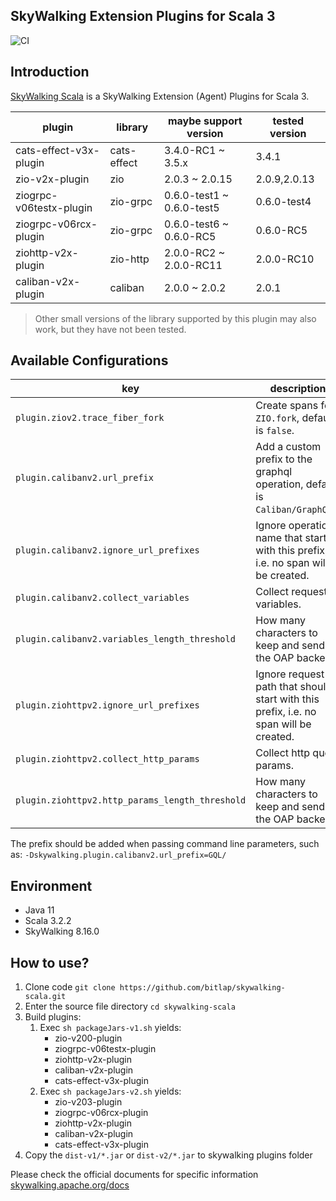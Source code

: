 SkyWalking Extension Plugins for Scala 3
---

![CI][Badge-CI]


[Badge-CI]: https://github.com/bitlap/skywalking-scala/actions/workflows/ScalaCI.yml/badge.svg

## Introduction

[SkyWalking Scala](https://github.com/bitlap/skywalking-scala) is a SkyWalking Extension (Agent) Plugins for Scala 3.


| plugin                  | library     | maybe support version     | tested version |
|-------------------------|-------------|---------------------------|----------------|
| cats-effect-v3x-plugin  | cats-effect | 3.4.0-RC1 ~ 3.5.x         | 3.4.1          |
| zio-v2x-plugin          | zio         | 2.0.3 ~ 2.0.15            | 2.0.9,2.0.13   |
| ziogrpc-v06testx-plugin | zio-grpc    | 0.6.0-test1 ~ 0.6.0-test5 | 0.6.0-test4    |
| ziogrpc-v06rcx-plugin   | zio-grpc    | 0.6.0-test6 ~ 0.6.0-RC5   | 0.6.0-RC5      |
| ziohttp-v2x-plugin      | zio-http    | 2.0.0-RC2 ~ 2.0.0-RC11    | 2.0.0-RC10     |
| caliban-v2x-plugin      | caliban     | 2.0.0 ~ 2.0.2             | 2.0.1          |


> Other small versions of the library supported by this plugin may also work, but they have not been tested.

## Available Configurations
| key                                             | description                                                                           |
|-------------------------------------------------|---------------------------------------------------------------------------------------|
| `plugin.ziov2.trace_fiber_fork`                 | Create spans for `ZIO.fork`, default is `false`.                                      |
| `plugin.calibanv2.url_prefix`                   | Add a custom prefix to the graphql operation, default is `Caliban/GraphQL/`.          |
| `plugin.calibanv2.ignore_url_prefixes`          | Ignore operation name that start with this prefix, i.e. no span will be created.      |
| `plugin.calibanv2.collect_variables`            | Collect request variables.                                                            |
| `plugin.calibanv2.variables_length_threshold`   | How many characters to keep and send to the OAP backend.                              |
| `plugin.ziohttpv2.ignore_url_prefixes`          | Ignore request path that should start with this prefix, i.e. no span will be created. |
| `plugin.ziohttpv2.collect_http_params`          | Collect http query params.                                                            |
| `plugin.ziohttpv2.http_params_length_threshold` | How many characters to keep and send to the OAP backend.                              |

The prefix should be added when passing command line parameters, such as: `-Dskywalking.plugin.calibanv2.url_prefix=GQL/`

## Environment

- Java 11
- Scala 3.2.2
- SkyWalking 8.16.0

## How to use?

1. Clone code `git clone https://github.com/bitlap/skywalking-scala.git`
2. Enter the source file directory `cd skywalking-scala`
3. Build plugins:
   1. Exec `sh packageJars-v1.sh` yields: 
      - zio-v200-plugin
      - ziogrpc-v06testx-plugin
      - ziohttp-v2x-plugin
      - caliban-v2x-plugin
      - cats-effect-v3x-plugin
   2. Exec `sh packageJars-v2.sh` yields: 
      - zio-v203-plugin
      - ziogrpc-v06rcx-plugin
      - ziohttp-v2x-plugin
      - caliban-v2x-plugin
      - cats-effect-v3x-plugin
5. Copy the `dist-v1/*.jar` or `dist-v2/*.jar` to skywalking plugins folder

Please check the official documents for specific information
[skywalking.apache.org/docs](https://skywalking.apache.org/docs/skywalking-java/v8.15.0/en/setup/service-agent/java-agent/readme/)
